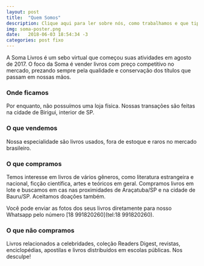 ```yaml
---
layout: post
title:  "Quem Somos"
description: Clique aqui para ler sobre nós, como trabalhamos e que tipo de livros compramos.
img: soma-poster.png
date:   2018-06-03 18:54:34 -3
categories: post fixo
---
```

A Soma Livros é um sebo virtual que começou suas atividades em agosto de 2017. O foco da Soma é vender livros com preço competitivo no mercado, prezando sempre pela qualidade e conservação dos títulos que passam em nossas mãos. 

### Onde ficamos

Por enquanto, não possuímos uma loja física. Nossas transações são feitas na cidade de Birigui, interior de SP.

### O que vendemos

Nossa especialidade são livros usados, fora de estoque e raros no mercado brasileiro. 

### O que compramos

Temos interesse em livros de vários gêneros, como literatura estrangeira e nacional, ficção científica, artes e teóricos em geral. Compramos livros em lote e buscamos em cas nas proximidades de Araçatuba/SP e na cidade de Bauru/SP. Aceitamos doações também.

Você pode enviar as fotos dos seus livros diretamente para nosso Whatsapp pelo número [18 991820260](tel:18 991820260).

### O que não compramos

Livros relacionados a celebridades, coleção Readers Digest, revistas, enciclopédias, apostilas e livros distribuídos em escolas públicas. Nos desculpe!


